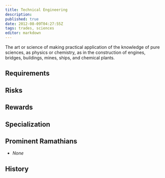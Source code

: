 ```yaml
---
title: Technical Engineering
description:
published: true
date: 2012-08-09T04:27:55Z
tags: trades, sciences
editor: markdown
---
```


The art or science of making practical application of the knowledge of pure sciences, as physics or chemistry, as in the construction of engines, bridges, buildings, mines, ships, and chemical plants.

## Requirements

## Risks

## Rewards

## Specialization

## Prominent Ramathians

- *None*

## History

